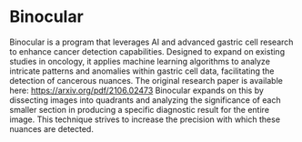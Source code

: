 # Binocular
Binocular is a program that leverages AI and advanced gastric cell research to enhance cancer detection capabilities. Designed to expand on existing studies in oncology, it applies machine learning algorithms to analyze intricate patterns and anomalies within gastric cell data, facilitating the detection of cancerous nuances. The original research paper is available here: https://arxiv.org/pdf/2106.02473
Binocular expands on this by dissecting images into quadrants and analyzing the significance of each smaller section in producing a specific diagnostic result for the entire image. This technique strives to increase the precision with which these nuances are detected.
